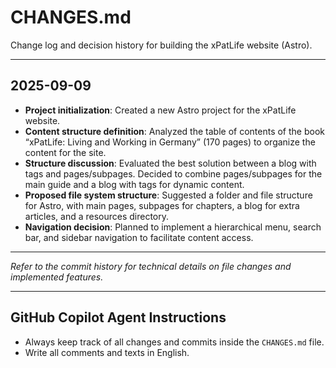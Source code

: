 # CHANGES.md

Change log and decision history for building the xPatLife website (Astro).

---

## 2025-09-09

- **Project initialization**: Created a new Astro project for the xPatLife website.
- **Content structure definition**: Analyzed the table of contents of the book “xPatLife: Living and Working in Germany” (170 pages) to organize the content for the site.
- **Structure discussion**: Evaluated the best solution between a blog with tags and pages/subpages. Decided to combine pages/subpages for the main guide and a blog with tags for dynamic content.
- **Proposed file system structure**: Suggested a folder and file structure for Astro, with main pages, subpages for chapters, a blog for extra articles, and a resources directory.
- **Navigation decision**: Planned to implement a hierarchical menu, search bar, and sidebar navigation to facilitate content access.

---

*Refer to the commit history for technical details on file changes and implemented features.*

---

## GitHub Copilot Agent Instructions

- Always keep track of all changes and commits inside the `CHANGES.md` file.
- Write all comments and texts in English.
